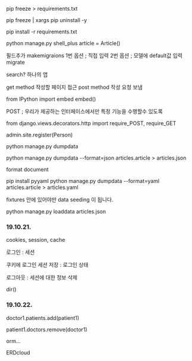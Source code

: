 pip freeze > requirements.txt

pip freeze | xargs pip uninstall -y

pip install -r requirements.txt


python manage.py shell_plus
article = Article()


필드추가
makemigraions
1번 옵션 ; 직접 입력
2번 옵션 ; 모델에 default값 입력
migrate


search? 하나의 앱 


get method 작성할 페이지 접근
post method 작성 요청 보냄 


from IPython import embed
embed()


POST ; 우리가 제공하는 인터페이스에서만 특정 기능을 수행할수 있도록 

from django.views.decorators.http import require_POST, require_GET


admin.site.register(Person)


python manage.py dumpdata

python manage.py dumpdata --format=json articles.article > articles.json

format document

pip install pyyaml
python manage.py dumpdata --format=yaml articles.article > articles.yaml

fixtures 안에 있어야만 data seeding 이 됩니다.

python manage.py loaddata articles.json



### 19.10.21.

cookies, session, cache

로그인 : 세션 

쿠키에 로그인 세션 저장 : 로그인 상태 

로그아웃 : 세션에 대한 정보 삭제 

dir()



### 19.10.22.

doctor1.patients.add(patient1)

patient1.doctors.remove(doctor1)



orm...



ERDcloud 
